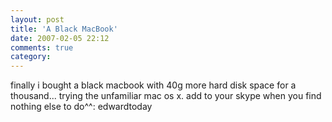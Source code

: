 ```yaml
---
layout: post
title: 'A Black MacBook'
date: 2007-02-05 22:12
comments: true
category: 
---
```

    

finally i bought a black macbook with 40g more hard disk space for a thousand... trying the unfamiliar mac os x. add to your skype when you find nothing else to do^^: edwardtoday
